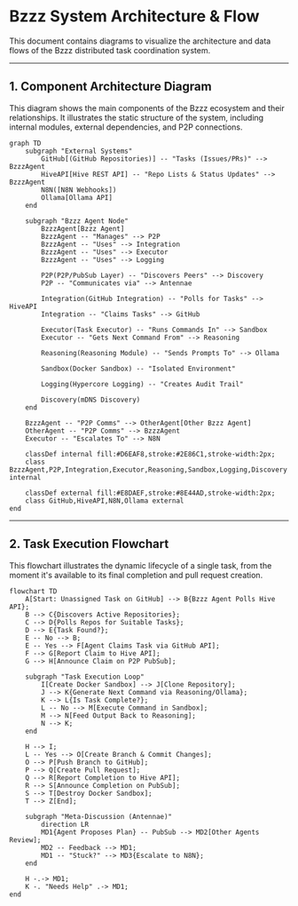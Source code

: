 # Bzzz System Architecture & Flow

This document contains diagrams to visualize the architecture and data flows of the Bzzz distributed task coordination system.

---

## 1. Component Architecture Diagram

This diagram shows the main components of the Bzzz ecosystem and their relationships. It illustrates the static structure of the system, including internal modules, external dependencies, and P2P connections.

```mermaid
graph TD
    subgraph "External Systems"
        GitHub[(GitHub Repositories)] -- "Tasks (Issues/PRs)" --> BzzzAgent
        HiveAPI[Hive REST API] -- "Repo Lists & Status Updates" --> BzzzAgent
        N8N([N8N Webhooks])
        Ollama[Ollama API]
    end

    subgraph "Bzzz Agent Node"
        BzzzAgent[Bzzz Agent]
        BzzzAgent -- "Manages" --> P2P
        BzzzAgent -- "Uses" --> Integration
        BzzzAgent -- "Uses" --> Executor
        BzzzAgent -- "Uses" --> Logging

        P2P(P2P/PubSub Layer) -- "Discovers Peers" --> Discovery
        P2P -- "Communicates via" --> Antennae

        Integration(GitHub Integration) -- "Polls for Tasks" --> HiveAPI
        Integration -- "Claims Tasks" --> GitHub

        Executor(Task Executor) -- "Runs Commands In" --> Sandbox
        Executor -- "Gets Next Command From" --> Reasoning

        Reasoning(Reasoning Module) -- "Sends Prompts To" --> Ollama

        Sandbox(Docker Sandbox) -- "Isolated Environment"

        Logging(Hypercore Logging) -- "Creates Audit Trail"

        Discovery(mDNS Discovery)
    end

    BzzzAgent -- "P2P Comms" --> OtherAgent[Other Bzzz Agent]
    OtherAgent -- "P2P Comms" --> BzzzAgent
    Executor -- "Escalates To" --> N8N

    classDef internal fill:#D6EAF8,stroke:#2E86C1,stroke-width:2px;
    class BzzzAgent,P2P,Integration,Executor,Reasoning,Sandbox,Logging,Discovery internal

    classDef external fill:#E8DAEF,stroke:#8E44AD,stroke-width:2px;
    class GitHub,HiveAPI,N8N,Ollama external
end
```

---

## 2. Task Execution Flowchart

This flowchart illustrates the dynamic lifecycle of a single task, from the moment it's available to its final completion and pull request creation.

```mermaid
flowchart TD
    A[Start: Unassigned Task on GitHub] --> B{Bzzz Agent Polls Hive API};
    B --> C{Discovers Active Repositories};
    C --> D{Polls Repos for Suitable Tasks};
    D --> E{Task Found?};
    E -- No --> B;
    E -- Yes --> F[Agent Claims Task via GitHub API];
    F --> G[Report Claim to Hive API];
    G --> H[Announce Claim on P2P PubSub];

    subgraph "Task Execution Loop"
        I[Create Docker Sandbox] --> J[Clone Repository];
        J --> K{Generate Next Command via Reasoning/Ollama};
        K --> L{Is Task Complete?};
        L -- No --> M[Execute Command in Sandbox];
        M --> N[Feed Output Back to Reasoning];
        N --> K;
    end

    H --> I;
    L -- Yes --> O[Create Branch & Commit Changes];
    O --> P[Push Branch to GitHub];
    P --> Q[Create Pull Request];
    Q --> R[Report Completion to Hive API];
    R --> S[Announce Completion on PubSub];
    S --> T[Destroy Docker Sandbox];
    T --> Z[End];

    subgraph "Meta-Discussion (Antennae)"
        direction LR
        MD1{Agent Proposes Plan} -- PubSub --> MD2[Other Agents Review];
        MD2 -- Feedback --> MD1;
        MD1 -- "Stuck?" --> MD3{Escalate to N8N};
    end

    H -.-> MD1;
    K -. "Needs Help" .-> MD1;
end
```
